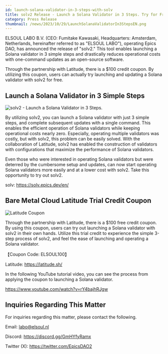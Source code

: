 ```yaml
---
id: launch-solana-validator-in-3-steps-with-solv
title: solv2 Release - Launch a Solana Validator in 3 Steps. Try for Free with Latitude Coupon.
category: Press Release
thumbnail: /news/2023/10/29/LaunchSolanaValidatorIn3StepsEN.png
---
```


ELSOUL LABO B.V. (CEO: Fumitake Kawasaki, Headquarters: Amsterdam, Netherlands,
hereinafter referred to as "ELSOUL LABO"), operating Epics DAO, has announced
the release of "solv2." This tool enables launching a Solana validator in 3
simple steps and drastically reduces operational costs with one-command updates
as an open-source software.

Through the partnership with Latitude, there is a $100 credit coupon. By
utilizing this coupon, users can actually try launching and updating a Solana
validator with solv2 for free.

## Launch a Solana Validator in 3 Simple Steps

![solv2 - Launch a Solana Validator in 3 Steps.](/news/2023/10/29/solvEN.png)

By utilizing solv2, you can launch a Solana validator with just 3 simple steps,
and complete subsequent updates with a single command. This enables the
efficient operation of Solana validators while keeping operational costs nearly
zero. Especially, operating multiple validators was costly, but with solv2, this
problem can be easily solved. With the collaboration of Latitude, solv2 has
enabled the construction of validators with configurations that maximize the
performance of Solana validators.

Even those who were interested in operating Solana validators but were deterred
by the cumbersome setup and updates, can now start operating Solana validators
more easily and at a lower cost with solv2. Take this opportunity to try out
solv2.

solv: https://solv.epics.dev/en/

## Bare Metal Cloud Latitude Trial Credit Coupon

![Latitude Coupon](/news/2023/10/29/LatitudeCoupon.png)

Through the partnership with Latitude, there is a $100 free credit coupon. By
using this coupon, users can try out launching a Solana validator with solv2 in
their own hands. Utilize this trial credit to experience the simple 3-step
process of solv2, and feel the ease of launching and operating a Solana
validator.

【Coupon Code: ELSOUL100】

Latitude: https://latitude.sh/

In the following YouTube tutorial video, you can see the process from applying
the coupon to launching a Solana validator.

https://www.youtube.com/watch?v=rY4bajhRJgw

## Inquiries Regarding This Matter

For inquiries regarding this matter, please contact the following.

Email: labo@elsoul.nl

Discord: https://discord.gg/GmHYfyRamx

Twitter (X): https://twitter.com/EpicsDAO2
